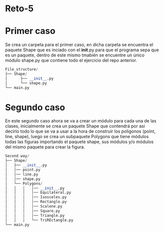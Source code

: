 # Reto-5
# Primer caso
Se crea un carpeta para el primer caso, en dicha carpeta se encuentra el paquete Shape que es inciado con el __init__.py para que el programa sepa que es un paquete, dentro de este mismo tmabién se encuentre un único módulo shape.py que contiene todo el ejercicio del repo anterior.
```Python
File_structure/
├── Shape/
│      ├── __init__.py
│      └── shape.py
└── main.py
```
# Segundo caso
En este segundo caso ahora se va a crear un módulo para cada una de las clases, inicialmente se crea un paquete Shape que contendrá por así decirlo todo lo que se va a usar a la hora de construir los poligonos (point, line, shape), luego se crea un subpaquete Polygons que tiene módulos todas las figuras importando el paquete shape, sus módulos y/o módulos del mismo paquete para crear la figura.
```Python
Second way/
├── Shape/
│   ├── __init__.py
│   │── point.py
│   │── line.py
│   │── shape.py
│   └── Polygons/
│   │   │   │── __init__.py
│   │   │   │── Equilateral.py
│   │   │   │── Isosceles.py
│   │   │   │── Rectangle.py
│   │   │   │── Scalene.py
│   │   │   │── Square.py
│   │   │   │── Triangle.py
│   │   │   └── TriREctangle.py
└── main.py
